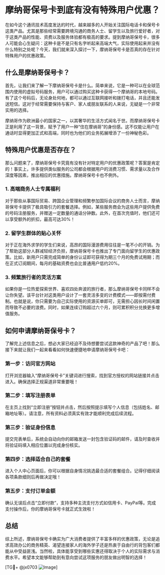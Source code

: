 # 摩纳哥保号卡到底有没有特殊用户优惠？

在如今这个通讯技术高度发达的时代，越来越多的人开始关注国际电话卡和保号卡这类产品。尤其是那些经常需要跨境沟通的商务人士、留学生以及旅行爱好者，对于这类产品的性能、资费以及服务体验都有极高的要求。提到摩纳哥保号卡，很多人可能会心生疑问：这种卡是不是只有名字听起来高端大气，实际使用起来并没有什么特别之处呢？今天，我们就来深入探讨一下，摩纳哥保号卡是否真的存在针对特殊用户的优惠政策。

## 什么是摩纳哥保号卡？

首先，让我们来了解一下摩纳哥保号卡是什么。简单来说，它是一种可以在全球范围内使用的虚拟号码服务，用户可以通过购买这种卡获得一个摩纳哥的本地号码。有了这个号码后，无论身处何地，都可以通过互联网接听和拨打电话，并且还能发送短信。这对于经常需要保持与客户、家人或朋友联系的人来说，无疑是一个非常实用的选择。

摩纳哥作为欧洲最小的国家之一，以其奢华的生活方式闻名于世。而摩纳哥保号卡正是利用了这一背景，赋予了用户一种“住在摩纳哥”的身份感。这不仅能让用户在通话时显得更加正式和高端，同时也为他们的业务拓展增添了一份神秘色彩。

## 特殊用户优惠是否存在？

那么问题来了，摩纳哥保号卡究竟有没有针对特定用户的优惠政策呢？答案是肯定的！事实上，许多提供类似服务的公司都会根据用户的消费习惯、需求量以及合作深度等因素，推出相应的优惠措施。摩纳哥保号卡也不例外。

### 1. 高端商务人士专属福利

对于那些从事国际贸易、跨国企业管理和频繁参加国际会议的商务人士而言，摩纳哥保号卡提供了极具吸引力的套餐选择。例如，某些服务商会为这些用户提供免费的号码注册服务，并赠送一定数量的通话分钟数。此外，在首次充值时，他们还可以享受额外的折扣，最高可达30%！

### 2. 留学生群体的贴心关怀

对于正在海外求学的学生们来说，高昂的国际漫游费用往往是一笔不小的开销。为了帮助这部分人群减轻经济负担，摩纳哥保号卡也推出了专门面向留学生的优惠政策。比如，新用户只需完成简单的身份认证即可获得为期三个月的免费试用期；而在正式订阅期间，每月的基础资费也会比普通用户低约20%。

### 3. 频繁旅行者的灵活方案

如果你是一位热爱探索世界、喜欢四处奔波的旅行者，那么摩纳哥保号卡同样不会让你失望。该平台针对这类用户设计了一套灵活多变的计费模式——即按需付费制。也就是说，你只需要为自己实际使用的资源买单即可，无需担心因长时间闲置而导致不必要的浪费。同时，如果连续订购超过六个月，则可累积积分兑换更多增值服务。

## 如何申请摩纳哥保号卡？

了解完上述信息之后，想必大家已经迫不及待想要尝试这款神奇的产品了吧！那么接下来就让我们一起来看看如何快速便捷地申请摩纳哥保号卡吧：

### 第一步：访问官方网站
打开浏览器输入“摩纳哥保号卡”关键词进行搜索，找到官方授权的网站链接并点击进入。确保选择正规渠道非常重要哦！

### 第二步：填写注册表单
在主页上找到“立即注册”按钮并点击，然后按照提示填写个人信息（包括姓名、邮箱地址等）。请注意，所有资料必须真实有效才能顺利完成后续流程。

### 第三步：验证身份信息
提交完表单后，系统会自动向你的邮箱发送一封包含验证码的邮件，请及时查收并将验证码填入相应位置以完成身份核实。

### 第四步：选择适合自己的套餐
进入个人中心页面后，你可以根据自身情况挑选最合适的套餐组合。记得仔细阅读各项条款细则后再做决定哦！

### 第五步：支付订单金额
确认无误后点击“立即付款”，支持多种主流支付方式如信用卡、PayPal等。完成支付操作后，你的摩纳哥保号卡就正式生效啦！

## 总结

综上所述，摩纳哥保号卡确实为广大消费者提供了丰富多样的优惠政策，无论是追求高效办公的商务精英、渴望连接家人的海外学子还是热衷于自由行的背包客们都能从中受益匪浅。当然啦，具体能享受到哪些实惠还得取决于个人的实际需求与消费水平。希望本文能够帮助到有意向尝试这项服务的朋友做出明智的选择！

[TG💪+ @jx0703 ![Image](https://github.com/user-attachments/assets/dbca1d08-cadb-493c-b0ec-ad6f7a83f270)]